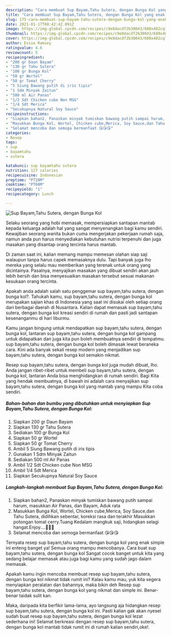 ```yaml
---
description: "Cara membuat Sup Bayam,Tahu Sutera, dengan Bunga Kol yang enak dan Mudah Dibuat"
title: "Cara membuat Sup Bayam,Tahu Sutera, dengan Bunga Kol yang enak dan Mudah Dibuat"
slug: 175-cara-membuat-sup-bayam-tahu-sutera-dengan-bunga-kol-yang-enak-dan-mudah-dibuat
date: 2021-01-17T08:42:42.091Z
image: https://img-global.cpcdn.com/recipes/c9e8dacdf2b30043/680x482cq70/sup-bayamtahu-sutera-dengan-bunga-kol-foto-resep-utama.jpg
thumbnail: https://img-global.cpcdn.com/recipes/c9e8dacdf2b30043/680x482cq70/sup-bayamtahu-sutera-dengan-bunga-kol-foto-resep-utama.jpg
cover: https://img-global.cpcdn.com/recipes/c9e8dacdf2b30043/680x482cq70/sup-bayamtahu-sutera-dengan-bunga-kol-foto-resep-utama.jpg
author: Essie Ramsey
ratingvalue: 4.6
reviewcount: 5
recipeingredient:
- "200 gr Daun Bayam"
- "130 gr Tahu Sutera"
- "100 gr Bunga Kol"
- "50 gr Wortel"
- "50 gr Tomat Cherry"
- "5 Siung Bawang putih di iris tipis"
- "1 Sdm Minyak Zaitun"
- "500 ml Air Panas"
- "1/2 Sdt Chicken cube Non MSG"
- "1/4 Sdt Merica"
- "Secukupnya Natural Soy Sauce"
recipeinstructions:
- "Siapkan bahan2, Panaskan minyak tumiskan bawang putih sampai harum, masukkan Air Panas, dan Bayam, Aduk rata"
- "Masukkan Bunga Kol, Wortel, Chicken cube,Merica, Soy Sauce,dan Tahu Sutera, didihkan sebentar, koreksi rasa dan terakhir Masukkan potongan tomat cerry.Tuang Kedalam mangkuk saji, hidangkan selagi hangat.Enjoy....🤤🤤🤤"
- "Selamat mencoba dan semoga bermanfaat 😘😘😘"
categories:
- Resep
tags:
- sup
- bayamtahu
- sutera

katakunci: sup bayamtahu sutera 
nutrition: 127 calories
recipecuisine: Indonesian
preptime: "PT28M"
cooktime: "PT60M"
recipeyield: "1"
recipecategory: Lunch

---
```



![Sup Bayam,Tahu Sutera, dengan Bunga Kol](https://img-global.cpcdn.com/recipes/c9e8dacdf2b30043/680x482cq70/sup-bayamtahu-sutera-dengan-bunga-kol-foto-resep-utama.jpg)

Selaku seorang yang hobi memasak, mempersiapkan santapan mantab kepada keluarga adalah hal yang sangat menyenangkan bagi kamu sendiri. Kewajiban seorang  wanita bukan cuma mengerjakan pekerjaan rumah saja, namun anda pun harus menyediakan kebutuhan nutrisi terpenuhi dan juga masakan yang disantap orang tercinta harus mantab.

Di zaman  saat ini, kalian memang mampu memesan olahan siap saji walaupun tanpa harus capek memasaknya dulu. Tapi banyak juga lho mereka yang selalu mau memberikan yang terenak untuk orang yang dicintainya. Pasalnya, menyajikan masakan yang dibuat sendiri akan jauh lebih bersih dan bisa menyesuaikan masakan tersebut sesuai makanan kesukaan orang tercinta. 



Apakah anda adalah salah satu penggemar sup bayam,tahu sutera, dengan bunga kol?. Tahukah kamu, sup bayam,tahu sutera, dengan bunga kol merupakan sajian khas di Indonesia yang saat ini disukai oleh setiap orang dari berbagai daerah di Nusantara. Kalian dapat memasak sup bayam,tahu sutera, dengan bunga kol kreasi sendiri di rumah dan pasti jadi santapan kesenanganmu di hari liburmu.

Kamu jangan bingung untuk mendapatkan sup bayam,tahu sutera, dengan bunga kol, lantaran sup bayam,tahu sutera, dengan bunga kol gampang untuk didapatkan dan juga kita pun boleh membuatnya sendiri di tempatmu. sup bayam,tahu sutera, dengan bunga kol boleh dimasak lewat beraneka cara. Kini ada banyak sekali resep modern yang menjadikan sup bayam,tahu sutera, dengan bunga kol semakin nikmat.

Resep sup bayam,tahu sutera, dengan bunga kol juga mudah dibuat, lho. Anda jangan ribet-ribet untuk membeli sup bayam,tahu sutera, dengan bunga kol, lantaran Anda bisa menghidangkan di rumah sendiri. Bagi Kita yang hendak membuatnya, di bawah ini adalah cara menyajikan sup bayam,tahu sutera, dengan bunga kol yang mantab yang mampu Kita coba sendiri.

<!--inarticleads1-->

##### Bahan-bahan dan bumbu yang dibutuhkan untuk menyiapkan Sup Bayam,Tahu Sutera, dengan Bunga Kol:

1. Siapkan 200 gr Daun Bayam
1. Siapkan 130 gr Tahu Sutera
1. Sediakan 100 gr Bunga Kol
1. Siapkan 50 gr Wortel
1. Siapkan 50 gr Tomat Cherry
1. Ambil 5 Siung Bawang putih di iris tipis
1. Gunakan 1 Sdm Minyak Zaitun
1. Sediakan 500 ml Air Panas
1. Ambil 1/2 Sdt Chicken cube Non MSG
1. Ambil 1/4 Sdt Merica
1. Siapkan Secukupnya Natural Soy Sauce




<!--inarticleads2-->

##### Langkah-langkah membuat Sup Bayam,Tahu Sutera, dengan Bunga Kol:

1. Siapkan bahan2, Panaskan minyak tumiskan bawang putih sampai harum, masukkan Air Panas, dan Bayam, Aduk rata
1. Masukkan Bunga Kol, Wortel, Chicken cube,Merica, Soy Sauce,dan Tahu Sutera, didihkan sebentar, koreksi rasa dan terakhir Masukkan potongan tomat cerry.Tuang Kedalam mangkuk saji, hidangkan selagi hangat.Enjoy....🤤🤤🤤
1. Selamat mencoba dan semoga bermanfaat 😘😘😘




Ternyata resep sup bayam,tahu sutera, dengan bunga kol yang enak simple ini enteng banget ya! Semua orang mampu mencobanya. Cara buat sup bayam,tahu sutera, dengan bunga kol Sangat cocok banget untuk kita yang sedang belajar memasak atau juga bagi kamu yang sudah jago dalam memasak.

Apakah kamu ingin mencoba membuat resep sup bayam,tahu sutera, dengan bunga kol nikmat tidak rumit ini? Kalau kamu mau, yuk kita segera menyiapkan peralatan dan bahannya, maka bikin deh Resep sup bayam,tahu sutera, dengan bunga kol yang nikmat dan simple ini. Benar-benar taidak sulit kan. 

Maka, daripada kita berfikir lama-lama, ayo langsung aja hidangkan resep sup bayam,tahu sutera, dengan bunga kol ini. Pasti kalian gak akan nyesel sudah buat resep sup bayam,tahu sutera, dengan bunga kol lezat sederhana ini! Selamat berkreasi dengan resep sup bayam,tahu sutera, dengan bunga kol mantab tidak rumit ini di rumah kalian sendiri,oke!.

